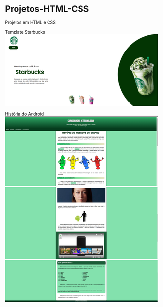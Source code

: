 # Projetos-HTML-CSS
 Projetos em HTML e CSS

Template Starbucks
![Alt text](Starbucks-template.png)


História do Android
![Alt text](image.png)
![Alt text](image-1.png)
![Alt text](image-2.png)
